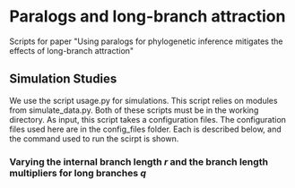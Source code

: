 # Paralogs and long-branch attraction

Scripts for paper "Using paralogs for phylogenetic inference mitigates the effects of long-branch attraction"

## Simulation Studies

We use the script usage.py for simulations.
This script relies on modules from simulate_data.py.
Both of these scripts must be in the working directory.
As input, this script takes a configuration files.
The configuration files used here are in the config_files folder.
Each is described below, and the command used to run the scirpt is shown.

### Varying the internal branch length *r* and the branch length multipliers for long branches *q*



